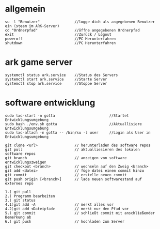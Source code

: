 # allgemein

    su -l "Benutzer"                //logge dich als angegebenen Benutzer ein (steam im ARK-Server)
    cd "Ordnerpfad"                 //öffne angegebenen Ordnerpfad
    exit                            //Zurück / Logout
    poweroff                        //PC Herunterfahren
    shutdown                        //PC Herunterfahren
    
# ark game server

    systemctl status ark.service    //Status des Servers
    systemctl start ark.service     //Starte Server
    systemctl stop ark.service      //Stoppe Server

# software entwicklung

    sudo lxc-start -n gotta                         //Startet Entwicklungsumgebung
    sudo bash ./env.sh gotta                        //Aktuallisiere Entwicklungsumgebung
    sudo lxc-attach -n gotta -- /bin/su -l user     //Login als User in Entwicklungsumgebung
    
    git clone <url>                 // herunterladen des software repos
    git pull                        // aktualliesieren des lokalen software repos
    git branch                      // anzeigen von software entwicklungszweigen
    git checkout <branch>           // wechseln auf den Zweig <branch>
    git add <datei>                 // füge datei einem commit hinzu
    git commit                      // erstelle neuen commit
    git push origin [<branch>]      // lade neuen softwarestand auf externes repo

    1.) git pull
    2.) Programm bearbeiten
    3.) git status
    4.1)git add -A                  // merkt alles vor  
    4.2)git add <Dateipfad>         // merkt nur den Pfad vor  
    5.) git commit                  // schließt commit mit anschließender Bemerkung ab  
    6.) git push                    // hochladen zum Server  
